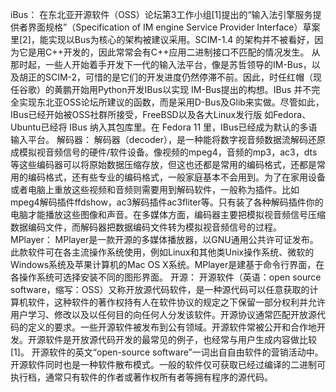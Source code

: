iBus：
在东北亚开源软件（OSS）论坛第3工作小组[1]提出的“输入法引擎服务提供者界面规格”（Specification of IM engine Service Provider Interface）草案里[2]，能实现以Bus为核心的架构被建议采用。SCIM-1.4 的架构并不被看好，因为它是用C++开发的，因此常常会有C++应用二进制接口不匹配的情况发生。
从那时起，一些人开始着手开发下一代的输入法平台，像是苏哲领导的IM-Bus，以及胡正的SCIM-2，可惜的是它们的开发进度仍然停滞不前。因此，时任红帽（现任谷歌）的黄鹏开始用Python开发IBus以实现 IM-Bus提出的构想。IBus 并不完全实现东北亚OSS论坛所建议的函数，而是采用D-Bus及Glib来实做。尽管如此，IBus已经开始被OSS社群所接受，FreeBSD以及各大Linux发行版 如Fedora、Ubuntu已经将 IBus 纳入其包库里。在 Fedora 11 里，IBus已经成为默认的多语输入平台。
解码器：
解码器（decoder），是一种能将数字视音频数据流解码还原成模拟视音频信号的硬件/软件设备。像视频的mpeg4，音频的mp3，ac3，dts等这些编码器可以将原始数据压缩存放，但这也还都是常用的编码格式，还都是常用的编码格式，还有些专业的编码格式，一般家庭基本不会用到。为了在家用设备或者电脑上重放这些视频和音频则需要用到解码软件，一般称为插件。比如mpeg4解码插件ffdshow，ac3解码插件ac3fliter等。只有装了各种解码插件你的电脑才能播放这些图像和声音。在多媒体方面，编码器主要把模拟视音频信号压缩数据编码文件，而解码器把数据编码文件转为模拟视音频信号的过程。
MPlayer：
MPlayer是一款开源的多媒体播放器，以GNU通用公共许可证发布。此款软件可在各主流操作系统使用，例如Linux和其他类Unix操作系统、微软的Windows系统及苹果计算机的Mac OS X系统。MPlayer是建基于命令行界面，在各操作系统可选择安装不同的图形界面。
开源：
开源软件（英语：open source software，缩写：OSS）又称开放源代码软件，是一种源代码可以任意获取的计算机软件，这种软件的著作权持有人在软件协议的规定之下保留一部分权利并允许用户学习、修改以及以任何目的向任何人分发该软件。开源协议通常匹配开放源代码的定义的要求。一些开源软件被发布到公有领域。开源软件常被公开和合作地开发。开源软件是开放源代码开发的最常见的例子，也经常与用户生成内容做比较[1]。 开源软件的英文“open-source software”一词出自自由软件的营销活动中。
开源软件同时也是一种软件散布模式。一般的软件仅可获取已经过编译的二进制可执行档，通常只有软件的作者或著作权所有者等拥有程序的源代码。